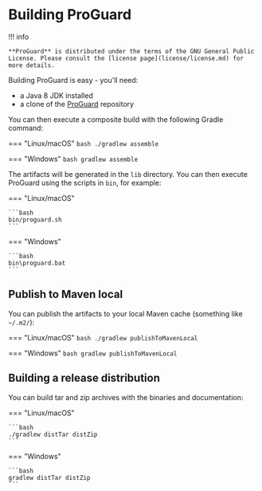 # Building ProGuard

!!! info

    **ProGuard** is distributed under the terms of the GNU General Public License. Please consult the [license page](license/license.md) for more details.

Building ProGuard is easy - you'll need:

* a Java 8 JDK installed
* a clone of the [ProGuard](https://github.com/Guardsquare/proguard.git) repository

You can then execute a composite build with the following Gradle command:

=== "Linux/macOS"
    ```bash
    ./gradlew assemble
    ```

=== "Windows"
    ```bash
    gradlew assemble
    ```


The artifacts will be generated in the `lib` directory. You can then execute ProGuard using the
scripts in `bin`, for example:

=== "Linux/macOS"

    ```bash
    bin/proguard.sh
    ```

=== "Windows"

    ```bash
    bin\proguard.bat
    ```

## Publish to Maven local


You can publish the artifacts to your local Maven cache (something like `~/.m2/`):

=== "Linux/macOS"
    ```bash
    ./gradlew publishToMavenLocal
    ```

=== "Windows"
    ```bash
    gradlew publishToMavenLocal
    ```

## Building a release distribution

You can build tar and zip archives with the binaries and documentation:


=== "Linux/macOS"

    ```bash
    ./gradlew distTar distZip
    ```

=== "Windows"

    ```bash
    gradlew distTar distZip
    ```

